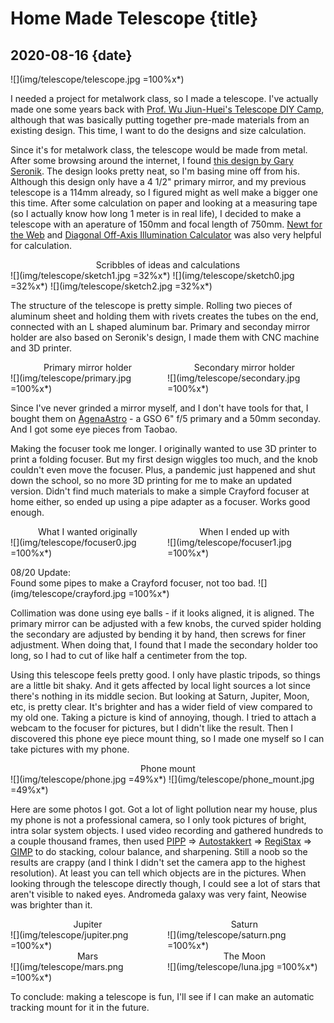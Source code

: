 # Home Made Telescope {title}
## 2020-08-16 {date}

![](img/telescope/telescope.jpg =100%x*)

I needed a project for metalwork class, so I made a telescope. I've actually made one some years back with [Prof. Wu Jiun-Huei's Telescope DIY Camp](https://www.ylib.com/scientific/activity/201311Telescopediy/index.htm), although that was basically putting together pre-made materials from an existing design. This time, I want to do the designs and size calculation.

Since it's for metalwork class, the telescope would be made from metal. After some browsing around the internet, I found [this design by Gary Seronik](https://garyseronik.com/a-converted-starblast-travelscope/). The design looks pretty neat, so I'm basing mine off from his. Although this design only have a 4 1/2" primary mirror, and my previous telescope is a 114mm already, so I figured might as well make a bigger one this time. After some calculation on paper and looking at a measuring tape (so I actually know how long 1 meter is in real life), I decided to make a telescope with an aperature of 150mm and focal length of 750mm. [Newt for the Web](https://stellafane.org/tm/newt-web/newt-web.html) and [Diagonal Off-Axis Illumination Calculator](http://www.bbastrodesigns.com/diagonal.htm) was also very helpful for calculation.

<center>Scribbles of ideas and calculations</center>
![](img/telescope/sketch1.jpg =32%x*)
![](img/telescope/sketch0.jpg =32%x*)
![](img/telescope/sketch2.jpg =32%x*)

The structure of the telescope is pretty simple. Rolling two pieces of aluminum sheet and holding them with rivets creates the tubes on the end, connected with an L shaped aluminum bar. Primary and seconday mirror holder are also based on Seronik's design, I made them with CNC machine and 3D printer.

<div markdown=1 style="display: inline-block; width: 49%; vertical-align: top">
<center>Primary mirror holder</center>
![](img/telescope/primary.jpg =100%x*)
</div>
<div markdown=1 style="display: inline-block; width: 49%; vertical-align: top">
<center>Secondary mirror holder</center>
![](img/telescope/secondary.jpg =100%x*)
</div>

Since I've never grinded a mirror myself, and I don't have tools for that, I bought them on [AgenaAstro](https://agenaastro.com/) - a GSO 6" f/5 primary and a 50mm seconday. And I got some eye pieces from Taobao.

Making the focuser took me longer. I originally wanted to use 3D printer to print a folding focuser. But my first design wiggles too much, and the knob couldn't even move the focuser. Plus, a pandemic just happened and shut down the school, so no more 3D printing for me to make an updated version. Didn't find much materials to make a simple Crayford focuser at home either, so ended up using a pipe adapter as a focuser. Works good enough.

<div markdown=1 style="display: inline-block; width: 49%; vertical-align: top">
<center>What I wanted originally</center>
![](img/telescope/focuser0.jpg =100%x*)
</div>
<div markdown=1 style="display: inline-block; width: 49%; vertical-align: top">
<center>When I ended up with</center>
![](img/telescope/focuser1.jpg =100%x*)
</div>

08/20 Update:  
Found some pipes to make a Crayford focuser, not too bad.
![](img/telescope/crayford.jpg =100%x*)

Collimation was done using eye balls - if it looks aligned, it is aligned. The primary mirror can be adjusted with a few knobs, the curved spider holding the secondary are adjusted by bending it by hand, then screws for finer adjustment. When doing that, I found that I made the secondary holder too long, so I had to cut of like half a centimeter from the top.

Using this telescope feels pretty good. I only have plastic tripods, so things are a little bit shaky. And it gets affected by local light sources a lot since there's nothing in its middle secion. But looking at Saturn, Jupiter, Moon, etc, is pretty clear. It's brighter and has a wider field of view compared to my old one. Taking a picture is kind of annoying, though. I tried to attach a webcam to the focuser for pictures, but I didn't like the result. Then I discovered this phone eye piece mount thing, so I made one myself so I can take pictures with my phone.

<center>Phone mount</center>
![](img/telescope/phone.jpg =49%x*)
![](img/telescope/phone_mount.jpg =49%x*)

Here are some photos I got. Got a lot of light pollution near my house, plus my phone is not a professional camera, so I only took pictures of bright, intra solar system objects. I used video recording and gathered hundreds to a couple thousand frames, then used [PIPP](https://sites.google.com/site/astropipp/) => [Autostakkert](https://www.autostakkert.com/) => [RegiStax](https://www.astronomie.be/registax/) => [GIMP](https://www.gimp.org/) to do stacking, colour balance, and sharpening. Still a noob so the results are crappy (and I think I didn't set the camera app to the highest resolution). At least you can tell which objects are in the pictures. When looking through the telescope directly though, I could see a lot of stars that aren't visible to naked eyes. Andromeda galaxy was very faint, Neowise was brighter than it.

<div markdown=1 style="display: inline-block; width: 49%; vertical-align: top">
<center>Jupiter</center>
![](img/telescope/jupiter.png =100%x*)
</div>
<div markdown=1 style="display: inline-block; width: 49%; vertical-align: top">
<center>Saturn</center>
![](img/telescope/saturn.png =100%x*)
</div>
<div markdown=1 style="display: inline-block; width: 49%; vertical-align: top">
<center>Mars</center>
![](img/telescope/mars.png =100%x*)
</div>
<div markdown=1 style="display: inline-block; width: 49%; vertical-align: top">
<center>The Moon</center>
![](img/telescope/luna.jpg =100%x*)
</div>

To conclude: making a telescope is fun, I'll see if I can make an automatic tracking mount for it in the future.
